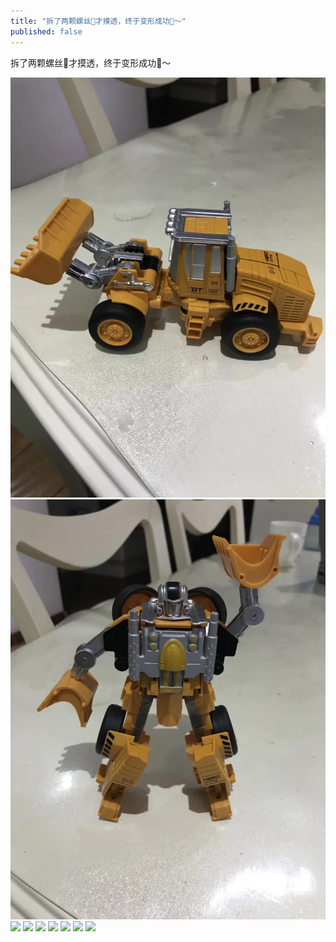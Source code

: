 ```yaml
---
title: "拆了两颗螺丝🔩才摸透，终于变形成功🤖️～"
published: false
---
```

拆了两颗螺丝🔩才摸透，终于变形成功🤖️～

![](./1.jpg)
![](./2.jpg)
![](./3.jpg)
![](./4.jpg)
![](./5.jpg)
![](./6.jpg)
![](./7.jpg)
![](./8.jpg)
![](./9.jpg)
